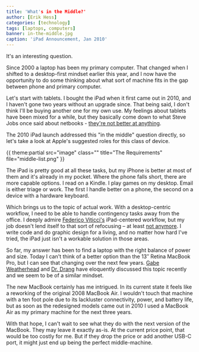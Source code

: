 ```yaml
---
title: 'What's in the Middle?'
author: [Erik Hess]
categories: [technology]
tags: [laptops, computers]
banner: in-the-middle.jpg
caption: 'iPad Announcement, Jan 2010'
---
```


It's an interesting question.

Since 2000 a laptop has been my primary computer. That changed when I shifted to a desktop-first mindset earlier this year, and I now have the opportunity to do some thinking about what sort of machine fits in the gap between phone and primary computer.

Let's start with tablets. I bought the iPad when it first came out in 2010, and I haven't gone two years without an upgrade since. That being said, I don't think I'll be buying another one for my own use. My feelings about tablets have been mixed for a while, but they basically come down to what Steve Jobs once said about netbooks - [they're not better at anything](https://www.youtube.com/watch?v=F9E2JCtWzk8&noredirect=1). 

The 2010 iPad launch addressed this "in the middle" question directly, so let's take a look at Apple's suggested roles for this class of device. 

{{ theme:partial src="image" class="" title="The Requirements" file="middle-list.png" }}

The iPad is pretty good at all these tasks, but my iPhone is better at most of them and it's already in my pocket. Where the phone falls short, there are more capable options. I read on a Kindle. I play games on my desktop. Email is either triage or work. The first I handle better on a phone, the second on a device with a hardware keyboard.

Which brings us to the topic of actual work. With a desktop-centric workflow, I need to be able to handle contingency tasks away from the office. I deeply admire [Federico Viticci's](https://twitter.com/viticci) iPad-centered workflow, but my job doesn't lend itself to that sort of refocusing &ndash; at least [not anymore](http://www.macstories.net/stories/ipad-in-real-life-erik-hess-f-5n-tiger-ii-pilot/). I write code and do graphic design for a living, and no matter how hard I've tried, the iPad just isn't a workable solution in those areas.

So far, my answer has been to find a laptop with the right balance of power and size. Today I can't think of a better option than the 13&Prime; Retina MacBook Pro, but I can see that changing over the next few years. [Gabe Weatherhead](http://www.macdrifter.com/2015/03/considering-macbooks.html) and [Dr. Drang](http://leancrew.com/all-this/2015/03/the-importance-and-unimportance-of-ports/) have eloquently discussed this topic recently and we seem to be of a similar mindset.

The new MacBook certainly has me intrigued. In its current state it feels like a reworking of the original 2008 MacBook Air. I wouldn't touch that machine with a ten foot pole due to its lackluster connectivity, power, and battery life, but as soon as the redesigned models came out in 2010 I used a MacBook Air as my primary machine for the next three years. 

With that hope, I can't wait to see what they do with the next version of the MacBook. They may leave it exactly as-is. At the current price point, that would be too costly for me. But if they drop the price or add another USB-C port, it might just end up being the perfect middle-machine.